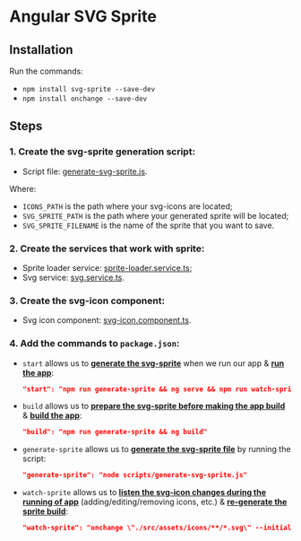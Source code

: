 # Angular SVG Sprite

## Installation

Run the commands:
* `npm install svg-sprite --save-dev`
* `npm install onchange --save-dev`

## Steps
### 1. Create the svg-sprite generation script:
- Script file: [generate-svg-sprite.js](scripts/generate-svg-sprite.js).

Where:
- `ICONS_PATH` is the path where your svg-icons are located;
- `SVG_SPRITE_PATH` is the path where your generated sprite will be located;
- `SVG_SPRITE_FILENAME` is the name of the sprite that you want to save.

### 2. Create the services that work with sprite:
- Sprite loader service: [sprite-loader.service.ts](src/app/shared/services/sprite-loader/sprite-loader.service.ts);
- Svg service: [svg.service.ts](src/app/shared/services/svg/svg.service.ts).

### 3. Create the svg-icon component:
- Svg icon component: [svg-icon.component.ts](src/app/shared/components/svg-icon/svg-icon.component.ts).

### 4. Add the commands to `package.json`:
- `start` allows us to <ins>**generate the svg-sprite**</ins> when we run our app & <ins>**run the app**</ins>:
    ```json
    "start": "npm run generate-sprite && ng serve && npm run watch-sprite"
    ```

- `build` allows us to <ins>**prepare the svg-sprite before making the app build**</ins> & <ins>**build the app**</ins>:
    ```json
    "build": "npm run generate-sprite && ng build"
    ```

- `generate-sprite` allows us to <ins>**generate the svg-sprite file**</ins> by running the script:
    ```json
    "generate-sprite": "node scripts/generate-svg-sprite.js"
    ```

- `watch-sprite` allows us to <ins>**listen the svg-icon changes during the running of app**</ins> (adding/editing/removing icons, etc.) & <ins>**re-generate the sprite build**</ins>: 
    ```json
    "watch-sprite": "onchange \"./src/assets/icons/**/*.svg\" --initial --kill -- npm run generate-sprite"
    ```
